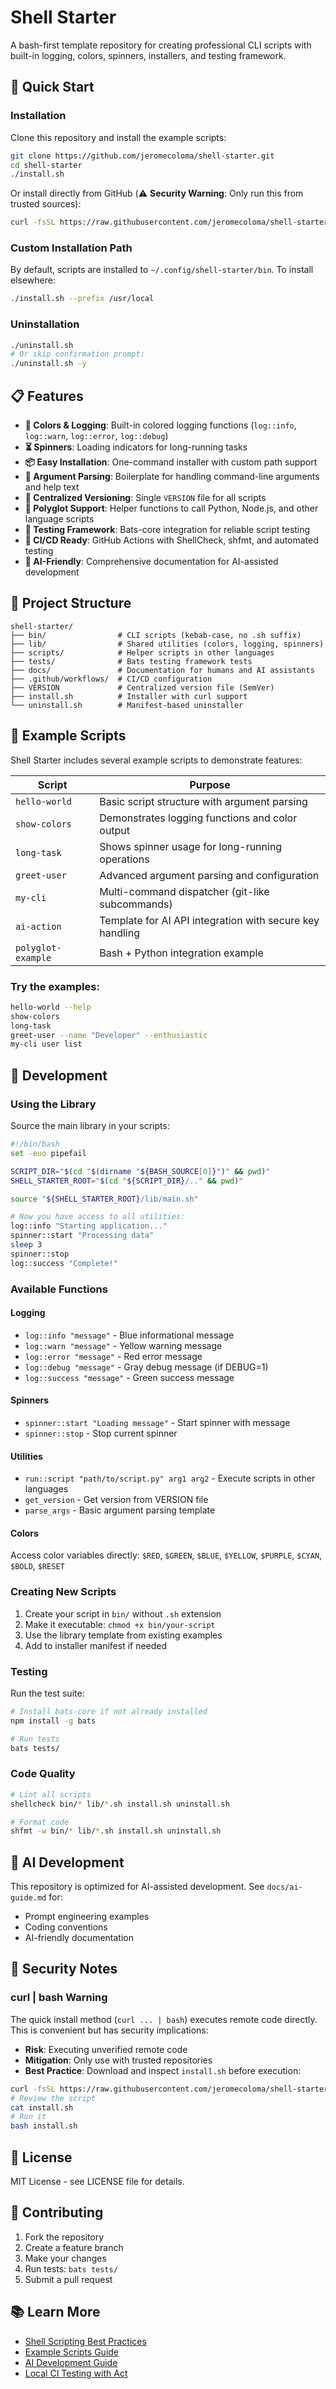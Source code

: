 # Shell Starter

A bash-first template repository for creating professional CLI scripts with built-in logging, colors, spinners, installers, and testing framework.

## 🚀 Quick Start

### Installation

Clone this repository and install the example scripts:

```bash
git clone https://github.com/jeromecoloma/shell-starter.git
cd shell-starter
./install.sh
```

Or install directly from GitHub (⚠️ **Security Warning**: Only run this from trusted sources):

```bash
curl -fsSL https://raw.githubusercontent.com/jeromecoloma/shell-starter/main/install.sh | bash
```

### Custom Installation Path

By default, scripts are installed to `~/.config/shell-starter/bin`. To install elsewhere:

```bash
./install.sh --prefix /usr/local
```

### Uninstallation

```bash
./uninstall.sh
# Or skip confirmation prompt:
./uninstall.sh -y
```

## 📋 Features

- **🎨 Colors & Logging**: Built-in colored logging functions (`log::info`, `log::warn`, `log::error`, `log::debug`)
- **⏳ Spinners**: Loading indicators for long-running tasks
- **📦 Easy Installation**: One-command installer with custom path support
- **🔧 Argument Parsing**: Boilerplate for handling command-line arguments and help text
- **📝 Centralized Versioning**: Single `VERSION` file for all scripts
- **🔗 Polyglot Support**: Helper functions to call Python, Node.js, and other language scripts
- **🧪 Testing Framework**: Bats-core integration for reliable script testing
- **🤖 CI/CD Ready**: GitHub Actions with ShellCheck, shfmt, and automated testing
- **🤖 AI-Friendly**: Comprehensive documentation for AI-assisted development

## 📂 Project Structure

```
shell-starter/
├── bin/                # CLI scripts (kebab-case, no .sh suffix)
├── lib/                # Shared utilities (colors, logging, spinners)
├── scripts/            # Helper scripts in other languages
├── tests/              # Bats testing framework tests
├── docs/               # Documentation for humans and AI assistants
├── .github/workflows/  # CI/CD configuration
├── VERSION             # Centralized version file (SemVer)
├── install.sh          # Installer with curl support
└── uninstall.sh        # Manifest-based uninstaller
```

## 🎯 Example Scripts

Shell Starter includes several example scripts to demonstrate features:

| Script | Purpose |
|--------|---------|
| `hello-world` | Basic script structure with argument parsing |
| `show-colors` | Demonstrates logging functions and color output |
| `long-task` | Shows spinner usage for long-running operations |
| `greet-user` | Advanced argument parsing and configuration |
| `my-cli` | Multi-command dispatcher (git-like subcommands) |
| `ai-action` | Template for AI API integration with secure key handling |
| `polyglot-example` | Bash + Python integration example |

### Try the examples:

```bash
hello-world --help
show-colors
long-task
greet-user --name "Developer" --enthusiastic
my-cli user list
```

## 🔧 Development

### Using the Library

Source the main library in your scripts:

```bash
#!/bin/bash
set -euo pipefail

SCRIPT_DIR="$(cd "$(dirname "${BASH_SOURCE[0]}")" && pwd)"
SHELL_STARTER_ROOT="$(cd "${SCRIPT_DIR}/.." && pwd)"

source "${SHELL_STARTER_ROOT}/lib/main.sh"

# Now you have access to all utilities:
log::info "Starting application..."
spinner::start "Processing data"
sleep 3
spinner::stop
log::success "Complete!"
```

### Available Functions

#### Logging
- `log::info "message"` - Blue informational message
- `log::warn "message"` - Yellow warning message
- `log::error "message"` - Red error message
- `log::debug "message"` - Gray debug message (if DEBUG=1)
- `log::success "message"` - Green success message

#### Spinners
- `spinner::start "Loading message"` - Start spinner with message
- `spinner::stop` - Stop current spinner

#### Utilities
- `run::script "path/to/script.py" arg1 arg2` - Execute scripts in other languages
- `get_version` - Get version from VERSION file
- `parse_args` - Basic argument parsing template

#### Colors
Access color variables directly: `$RED`, `$GREEN`, `$BLUE`, `$YELLOW`, `$PURPLE`, `$CYAN`, `$BOLD`, `$RESET`

### Creating New Scripts

1. Create your script in `bin/` without `.sh` extension
2. Make it executable: `chmod +x bin/your-script`
3. Use the library template from existing examples
4. Add to installer manifest if needed

### Testing

Run the test suite:

```bash
# Install bats-core if not already installed
npm install -g bats

# Run tests
bats tests/
```

### Code Quality

```bash
# Lint all scripts
shellcheck bin/* lib/*.sh install.sh uninstall.sh

# Format code
shfmt -w bin/* lib/*.sh install.sh uninstall.sh
```

## 🤖 AI Development

This repository is optimized for AI-assisted development. See `docs/ai-guide.md` for:
- Prompt engineering examples
- Coding conventions
- AI-friendly documentation

## 🔐 Security Notes

### curl | bash Warning

The quick install method (`curl ... | bash`) executes remote code directly. This is convenient but has security implications:

- **Risk**: Executing unverified remote code
- **Mitigation**: Only use with trusted repositories
- **Best Practice**: Download and inspect `install.sh` before execution:

```bash
curl -fsSL https://raw.githubusercontent.com/jeromecoloma/shell-starter/main/install.sh > install.sh
# Review the script
cat install.sh
# Run it
bash install.sh
```

## 📄 License

MIT License - see LICENSE file for details.

## 🤝 Contributing

1. Fork the repository
2. Create a feature branch
3. Make your changes
4. Run tests: `bats tests/`
5. Submit a pull request

## 📚 Learn More

- [Shell Scripting Best Practices](docs/conventions.md)
- [Example Scripts Guide](docs/examples.md)
- [AI Development Guide](docs/ai-guide.md)
- [Local CI Testing with Act](docs/act-usage.md)